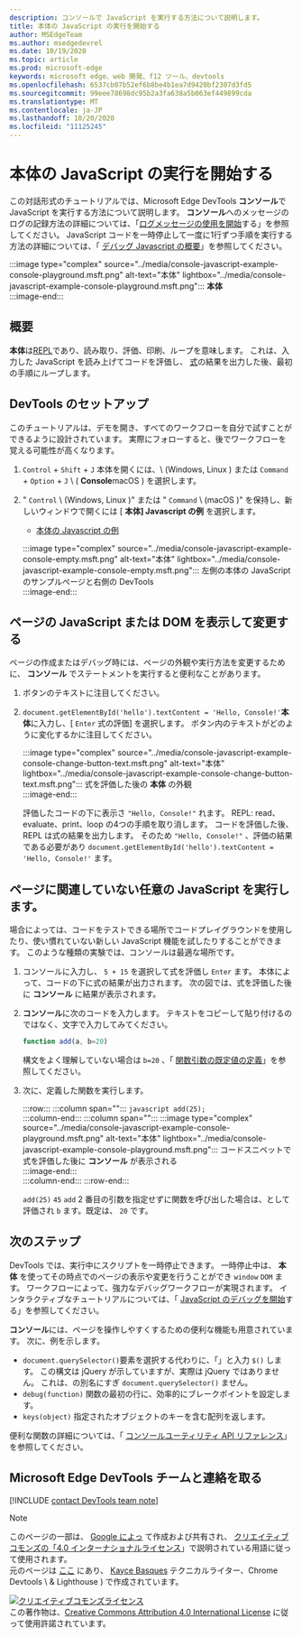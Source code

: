 ```yaml
---
description: コンソールで JavaScript を実行する方法について説明します。
title: 本体の JavaScript の実行を開始する
author: MSEdgeTeam
ms.author: msedgedevrel
ms.date: 10/19/2020
ms.topic: article
ms.prod: microsoft-edge
keywords: microsoft edge、web 開発、f12 ツール、devtools
ms.openlocfilehash: 6537cb07b52ef6b8be4b1ea7d9420bf2307d3fd5
ms.sourcegitcommit: 99eee78698dc95b2a3fa638a5b063ef449899cda
ms.translationtype: MT
ms.contentlocale: ja-JP
ms.lasthandoff: 10/20/2020
ms.locfileid: "11125245"
---
```

<!-- Copyright Kayce Basques 

   Licensed under the Apache License, Version 2.0 (the "License");
   you may not use this file except in compliance with the License.
   You may obtain a copy of the License at

       https://www.apache.org/licenses/LICENSE-2.0

   Unless required by applicable law or agreed to in writing, software
   distributed under the License is distributed on an "AS IS" BASIS,
   WITHOUT WARRANTIES OR CONDITIONS OF ANY KIND, either express or implied.
   See the License for the specific language governing permissions and
   limitations under the License.  -->

# 本体の JavaScript の実行を開始する  

この対話形式のチュートリアルでは、Microsoft Edge DevTools **コンソール**で JavaScript を実行する方法について説明します。  **コンソール**へのメッセージのログの記録方法の詳細については、「[ログメッセージの使用を開始][DevToolsConsoleLoggingMessages]する」を参照してください。  JavaScript コードを一時停止して一度に1行ずつ手順を実行する方法の詳細については、「 [デバッグ Javascript の概要][DevToolsJavascriptIndex]」を参照してください。  

:::image type="complex" source="../media/console-javascript-example-console-playground.msft.png" alt-text="本体" lightbox="../media/console-javascript-example-console-playground.msft.png":::
   **本体**  
:::image-end:::  

## 概要  

**本体**は[REPL][WikiReadEvalPrintLoop]であり、読み取り、評価、印刷、ループを意味します。  これは、入力した JavaScript を読み上げてコードを評価し、 [式][2alityExpressionsVersusStatements]の結果を出力した後、最初の手順にループします。  

## DevTools のセットアップ  

このチュートリアルは、デモを開き、すべてのワークフローを自分で試すことができるように設計されています。  実際にフォローすると、後でワークフローを覚える可能性が高くなります。

1.  `Control` + `Shift` + `J` 本体を開くには、\ (Windows, Linux \) または `Command` + `Option` + `J` \ ( **Console**macOS \) を選択します。  
1.  " `Control` \ (Windows, Linux \)" または " `Command` \ (macOS \)" を保持し、新しいウィンドウで開くには [ **本体] Javascript の例** を選択します。  
    
    *   [本体の Javascript の例][GlitchConsoleJavascriptExample]  
    
    :::image type="complex" source="../media/console-javascript-example-console-empty.msft.png" alt-text="本体" lightbox="../media/console-javascript-example-console-empty.msft.png":::
       左側の本体の JavaScript のサンプルページと右側の DevTools  
    :::image-end:::  
    
## ページの JavaScript または DOM を表示して変更する  

ページの作成またはデバッグ時には、ページの外観や実行方法を変更するために、 **コンソール** でステートメントを実行すると便利なことがあります。  
    
1.  ボタンのテキストに注目してください。  
1.  `document.getElementById('hello').textContent = 'Hello, Console!'`**本体**に入力し、[ `Enter` 式の評価] を選択します。  ボタン内のテキストがどのように変化するかに注目してください。  
    
    :::image type="complex" source="../media/console-javascript-example-console-change-button-text.msft.png" alt-text="本体" lightbox="../media/console-javascript-example-console-change-button-text.msft.png":::
       式を評価した後の **本体** の外観  
    :::image-end:::  
    
    評価したコードの下に表示さ `"Hello, Console!"` れます。  REPL: read、evaluate、print、loop の4つの手順を取り消します。  コードを評価した後、REPL は式の結果を出力します。  そのため `"Hello, Console!"` 、評価の結果である必要があり `document.getElementById('hello').textContent = 'Hello, Console!'` ます。  
    
## ページに関連していない任意の JavaScript を実行します。  

場合によっては、コードをテストできる場所でコードプレイグラウンドを使用したり、使い慣れていない新しい JavaScript 機能を試したりすることができます。  このような種類の実験では、コンソールは最適な場所です。  

1.  コンソールに入力し、 `5 + 15` を選択して式を評価し `Enter` ます。 本体によって、コードの下に式の結果が出力されます。  次の図では、式を評価した後に **コンソール** に結果が表示されます。  

1.  **コンソール**に次のコードを入力します。  テキストをコピーして貼り付けるのではなく、文字で入力してみてください。  
    
    ```javascript
    function add(a, b=20)
    ```  
    
    構文をよく理解していない場合は `b=20` 、「 [関数引数の既定値の定義][Esma6DefaultParameterValues]」を参照してください。  
    
1.  次に、定義した関数を実行します。  
    
    :::row:::
       :::column span="":::
          ```javascript
          add(25);
          ```  
       :::column-end:::
       :::column span="":::
          :::image type="complex" source="../media/console-javascript-example-console-playground.msft.png" alt-text="本体" lightbox="../media/console-javascript-example-console-playground.msft.png":::
             コードスニペットで式を評価した後に **コンソール** が表示される  
          :::image-end:::  
       :::column-end:::
    :::row-end:::
    
    `add(25)` `45` `add` 2 番目の引数を指定せずに関数を呼び出した場合は、として評価され `b` ます。既定は、 `20` です。  

## 次のステップ  

<!--See [Run JavaScript][DevToolsConsoleReference] to explore more features related to running JavaScript in the Console.  -->  

<!--todo: add console reference (run javascript) section when available  -->  

DevTools では、実行中にスクリプトを一時停止できます。  一時停止中は、 **本体** を使ってその時点でのページの表示や変更を行うことができ `window` `DOM` ます。  ワークフローによって、強力なデバッグワークフローが実現されます。  インタラクティブなチュートリアルについては、「 [JavaScript のデバッグを開始][DevToolsJavascriptIndex]する」を参照してください。  

**コンソール**には、ページを操作しやすくするための便利な機能も用意されています。  次に、例を示します。  

*   `document.querySelector()`要素を選択する代わりに、「」と入力 `$()` します。  この構文は jQuery が示していますが、実際は jQuery ではありません。  これは、の別名にすぎ `document.querySelector()` ません。  
*   `debug(function)` 関数の最初の行に、効率的にブレークポイントを設定します。  
*   `keys(object)` 指定されたオブジェクトのキーを含む配列を返します。  

便利な関数の詳細については、「 [コンソールユーティリティ API リファレンス][DevToolsConsoleUtilities]」を参照してください。  

## Microsoft Edge DevTools チームと連絡を取る  

[!INCLUDE [contact DevTools team note](../includes/contact-devtools-team-note.md)]  

<!-- links -->  

[DevToolsConsoleLoggingMessages]: ./log.md "コンソールでのメッセージの記録を開始する |Microsoft ドキュメント"  
[DevToolsConsoleReference]: ./reference.md#run-javascript "コンソールリファレンス |Microsoft ドキュメント"  
[DevToolsConsoleUtilities]: ./utilities.md "コンソールユーティリティ API リファレンス |Microsoft ドキュメント"  
[DevToolsJavascriptIndex]: ../javascript/index.md "Microsoft Edge DevTools のデバッグ JavaScript の概要"  

[2alityExpressionsVersusStatements]: https://2ality.com/2012/09/expressions-vs-statements.html "JavaScript の式とステートメント"  

[Esma6DefaultParameterValues]: https://es6-features.org/index#DefaultParameterValues "既定のパラメーター値-拡張パラメーター処理-ECMAScript 6-新機能: 概要 & 比較"  

[GlitchConsoleJavascriptExample]: https://microsoft-edge-chromium-devtools.glitch.me/static/console/javascript/index.html "本体 Javascript の例 |故障"  

[WikiReadEvalPrintLoop]: https://en.wikipedia.org/wiki/Read–eval–print_loop "読み取り– eval – print loop-Wikipedia"  

> [!NOTE]
> このページの一部は、 [Google によっ][GoogleSitePolicies] て作成および共有され、 [クリエイティブコモンズの「4.0 インターナショナルライセンス][CCA4IL]」で説明されている用語に従って使用されます。  
> 元のページは [ここ](https://developers.google.com/web/tools/chrome-devtools/console/javascript) にあり、 [Kayce Basques][KayceBasques] テクニカルライター、Chrome Devtools \ & Lighthouse \) で作成されています。  

[![クリエイティブコモンズライセンス][CCby4Image]][CCA4IL]  
この著作物は、[Creative Commons Attribution 4.0 International License][CCA4IL] に従って使用許諾されています。  

[CCA4IL]: https://creativecommons.org/licenses/by/4.0  
[CCby4Image]: https://i.creativecommons.org/l/by/4.0/88x31.png  
[GoogleSitePolicies]: https://developers.google.com/terms/site-policies  
[KayceBasques]: https://developers.google.com/web/resources/contributors/kaycebasques  
